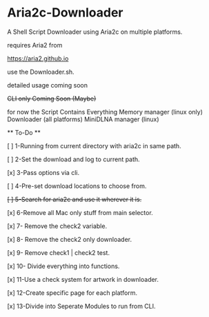 # Aria2c-Downloader
A Shell Script Downloader using Aria2c on multiple platforms.


requires Aria2 from

https://aria2.github.io

use the Downloader.sh.

detailed usage coming soon

~~CLI only Coming Soon (Maybe)~~

for now the Script Contains Everything
Memory manager (linux only)
Downloader  (all platforms)
MiniDLNA manager (linux)


 ** To-Do **
 
 [   ]   1-Running from current directory with aria2c in same path.
 
 [   ]   2-Set the download and log to current path.
 
 [x]   3-Pass options via cli.
 
 [   ]   4-Pre-set download locations to choose from.
 
 ~~[   ]   5-Search for aria2c and use it wherever it is.~~
 
  [x]   6-Remove all Mac only stuff from main selector.
  
  [x]   7- Remove the check2 variable.
  
  [x]   8- Remove the check2 only downloader.
  
  [x]   9- Remove check1 | check2 test.
  
  [x]   10- Divide everything into functions.
  
  [x]   11-Use a check system for artwork in downloader.
  
  [x]   12-Create specific page for each platform.
  
  [x]   13-Divide into Seperate Modules to run from CLI.
  
